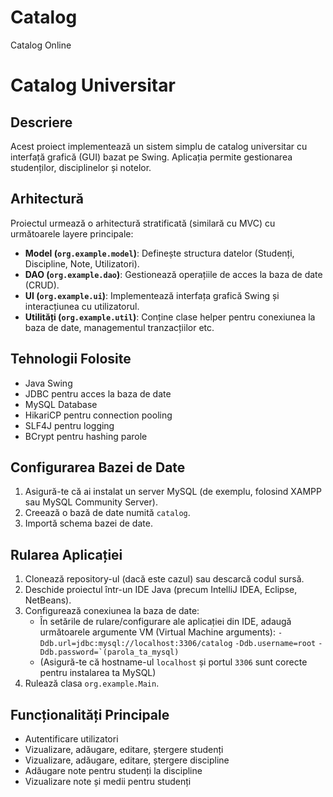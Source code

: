 # Catalog
Catalog Online
# Catalog Universitar

## Descriere

Acest proiect implementează un sistem simplu de catalog universitar cu interfață grafică (GUI) bazat pe Swing. Aplicația permite gestionarea studenților, disciplinelor și notelor.

## Arhitectură

Proiectul urmează o arhitectură stratificată (similară cu MVC) cu următoarele layere principale:

- **Model (`org.example.model`)**: Definește structura datelor (Studenți, Discipline, Note, Utilizatori).
- **DAO (`org.example.dao`)**: Gestionează operațiile de acces la baza de date (CRUD).
- **UI (`org.example.ui`)**: Implementează interfața grafică Swing și interacțiunea cu utilizatorul.
- **Utilități (`org.example.util`)**: Conține clase helper pentru conexiunea la baza de date, managementul tranzacțiilor etc.

## Tehnologii Folosite

- Java Swing
- JDBC pentru acces la baza de date
- MySQL Database
- HikariCP pentru connection pooling
- SLF4J pentru logging
- BCrypt pentru hashing parole

## Configurarea Bazei de Date

1. Asigură-te că ai instalat un server MySQL (de exemplu, folosind XAMPP sau MySQL Community Server).
2. Creează o bază de date numită `catalog`.
3. Importă schema bazei de date.

## Rularea Aplicației

1. Clonează repository-ul (dacă este cazul) sau descarcă codul sursă.
2. Deschide proiectul într-un IDE Java (precum IntelliJ IDEA, Eclipse, NetBeans).
3. Configurează conexiunea la baza de date:
   - În setările de rulare/configurare ale aplicației din IDE, adaugă următoarele argumente VM (Virtual Machine arguments):
     ``-Ddb.url=jdbc:mysql://localhost:3306/catalog``
     ``-Ddb.username=root``
     ``-Ddb.password=`(parola_ta_mysql)``
   - (Asigură-te că hostname-ul `localhost` și portul `3306` sunt corecte pentru instalarea ta MySQL)
4. Rulează clasa `org.example.Main`.

## Funcționalități Principale

- Autentificare utilizatori
- Vizualizare, adăugare, editare, ștergere studenți
- Vizualizare, adăugare, editare, ștergere discipline
- Adăugare note pentru studenți la discipline
- Vizualizare note și medii pentru studenți 
